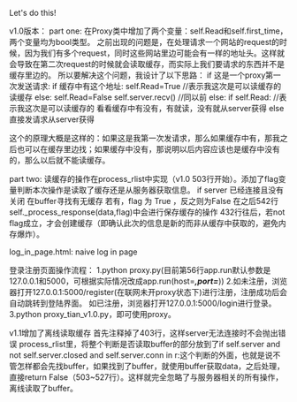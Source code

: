 Let's do this!


v1.0版本：
part one:
    在Proxy类中增加了两个变量：self.Read和self.first_time，两个变量均为bool类型。
    之前出现的问题是，在处理请求一个网站的request的时候，因为我们有多个request，同时这些网站里边可能会有一样的地址头。这样就会导致在第二次request的时候就会读取缓存，而实际上我们要请求的东西并不是缓存里边的。
    所以要解决这个问题，我设计了以下思路：
    if 这是一个proxy第一次发送请求:
        if 缓存中有这个地址:
            self.Read=True     //表示我这次是可以读缓存的
            读缓存
        else:
            self.Read=False
            self.server.recv()      //同以前
    else:
        if self.Read:                //表示我这次是可以读缓存的
            看看缓存中有没有，有就读，没有就从server获得
        else
            直接发请求从server获得
    
   这个的原理大概是这样的：如果这是我第一次发请求，那么如果缓存中有，那我之后也可以在缓存里边找；如果缓存中没有，那说明以后内容应该也是缓存中没有的，那么以后就不能读缓存。
   
 part two:
    读缓存的操作在process_rlist中实现（v1.0 503行开始）。添加了flag变量判断本次操作是读取了缓存还是从服务器获取信息。
    if server 已经连接且没有关闭
        在buffer寻找有无缓存
        若有，flag 为 True ，反之则为False
    在之后542行 self._process_response(data,flag)中会进行保存缓存的操作
    432行往后，若not flag成立，才会创建缓存（即确认此次的信息是新的而非从缓存中获取的，避免内存爆炸）。

log_in_page.html:
naive log in page

登录注册页面操作流程：
1.python proxy.py(目前第56行app.run默认参数是127.0.0.1和5000，可根据实际情况改成app.run(host=***,port=***))
2.如未注册，浏览器打开127.0.0.1:5000/register(在联网未开proxy状态下)进行注册，注册成功后会自动跳转到登陆界面。
  如已注册，浏览器打开127.0.0.1:5000/login进行登录。
3.python proxy_tian_v1.0.py，即可使用proxy。


v1.1增加了离线读取缓存
首先注释掉了403行，这样server无法连接时不会抛出错误
process_rlist里，将整个判断是否读取buffer的部分放到了if self.server and not self.server.closed and self.server.conn in r:这个判断的外面，也就是说不管怎样都会先找buffer，如果找到了buffer，就使用buffer获取data，之后处理，直接return False（503~527行）。这样就完全忽略了与服务器相关的所有操作，离线读取了buffer。
